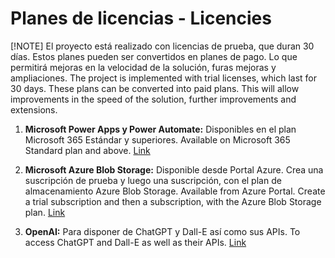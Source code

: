 # Planes de licencias - Licencies 

[!NOTE]
El proyecto está realizado con licencias de prueba, que duran 30 días. Estos planes pueden ser convertidos en planes de pago. Lo que permitirá mejoras en la velocidad de la solución, furas mejoras y ampliaciones.
The project is implemented with trial licenses, which last for 30 days. These plans can be converted into paid plans. This will allow improvements in the speed of the solution, further improvements and extensions.


1. **Microsoft Power Apps y Power Automate:**
Disponibles en el plan Microsoft 365 Estándar y superiores.
Available on Microsoft 365 Standard plan and above.
[Link](https://www.microsoft.com/es-es/microsoft-365/business/compare-all-microsoft-365-business-products-b?ef_id=_k_32b1dff827481a24b4c5b88b9c280450_k_&OCID=AIDcmmwtwnjzy2_SEM__k_32b1dff827481a24b4c5b88b9c280450_k_&msclkid=32b1dff827481a24b4c5b88b9c280450)

 
2. **Microsoft Azure Blob Storage:**
Disponible desde Portal Azure. 
Crea una suscripción de prueba y luego una suscripción, con el plan de almacenamiento Azure Blob Storage.
Available from Azure Portal. 
Create a trial subscription and then a subscription, with the Azure Blob Storage plan.
[Link](https://portal.azure.com/)

 
3. **OpenAI:**
Para disponer de ChatGPT y Dall-E así como sus APIs.
To access ChatGPT and Dall-E as well as their APIs.
[Link](https://platform.openai.com/docs/overview)
